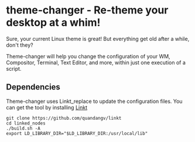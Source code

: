 # theme-changer - Re-theme your desktop at a whim!
Sure, your current Linux theme is great! But everything get old after a while, don't they?

Theme-changer will help you change the configuration of your WM, Compositor, Terminal, Text Editor, and more, within just one execution of a script.

## Dependencies
Theme-changer uses Linkt_replace to update the configuration files. You can get the tool by installing [Linkt](https://github.com/quandangv/linkt/)
```
git clone https://github.com/quandangv/linkt
cd linked_nodes
./build.sh -A
export LD_LIBRARY_DIR="$LD_LIBRARY_DIR:/usr/local/lib"
```
